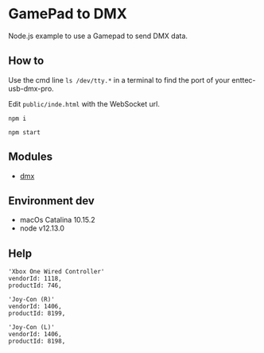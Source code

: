 # GamePad to DMX

Node.js example to use a Gamepad to send DMX data.

## How to

Use the cmd line `ls /dev/tty.*` in a terminal to find the port of your enttec-usb-dmx-pro.

Edit `public/inde.html` with the WebSocket url.

```
npm i

npm start
```

## Modules

- [dmx](https://github.com/node-dmx/dmx)

## Environment dev

- macOs Catalina 10.15.2
- node v12.13.0

## Help

```
'Xbox One Wired Controller'
vendorId: 1118,
productId: 746,

'Joy-Con (R)'
vendorId: 1406,
productId: 8199,

'Joy-Con (L)'
vendorId: 1406,
productId: 8198,
```